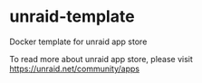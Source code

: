 # unraid-template
Docker template for unraid app store

To read more about unraid app store, please visit https://unraid.net/community/apps
